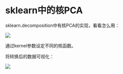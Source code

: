 # sklearn中的核PCA

sklearn.decomposition中有核PCA的实现，看看怎么用：


![](https://ooo.0o0.ooo/2016/06/27/5771260d29fc3.png)

通过kernel参数设定不同的核函数。

将转换后的数据可视化：






![](https://ooo.0o0.ooo/2016/06/27/577125f77dcf5.png)





